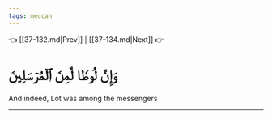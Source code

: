 ```yaml
---
tags: meccan
---
```


👈 [[37-132.md|Prev]] | [[37-134.md|Next]] 👉

# وَإِنَّ لُوطٗا لَّمِنَ ٱلۡمُرۡسَلِينَ

And indeed, Lot was among the messengers

---

